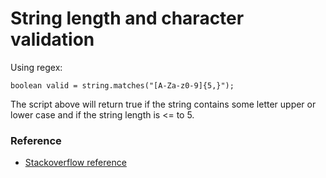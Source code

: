 #  String length and character validation

Using regex: 
```
boolean valid = string.matches("[A-Za-z0-9]{5,}");
```

The script above will return true if the string contains some letter upper or lower case and if the string length is <= to 5.

### Reference

- [Stackoverflow reference](https://stackoverflow.com/questions/46115055/string-length-and-character-validation-using-java-8-stream-api)
